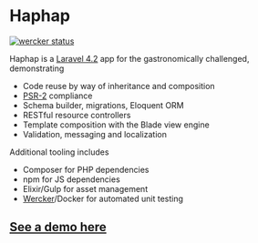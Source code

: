 # Haphap

[![wercker status](https://app.wercker.com/status/7e42872cd916b6160d8d03e072ab1b01/s/master "wercker status")](https://app.wercker.com/project/byKey/7e42872cd916b6160d8d03e072ab1b01)

Haphap is a [Laravel 4.2](https://laravel.com/docs/4.2) app for the gastronomically challenged, demonstrating

- Code reuse by way of inheritance and composition
- [PSR-2](https://github.com/php-fig/fig-standards/blob/master/accepted/PSR-2-coding-style-guide.md) compliance
- Schema builder, migrations, Eloquent ORM
- RESTful resource controllers
- Template composition with the Blade view engine
- Validation, messaging and localization

Additional tooling includes
- Composer for PHP dependencies
- npm for JS dependencies
- Elixir/Gulp for asset management
- [Wercker](http://wercker.com/)/Docker for automated unit testing

## [See a demo here](http://www.hertroys.nl)